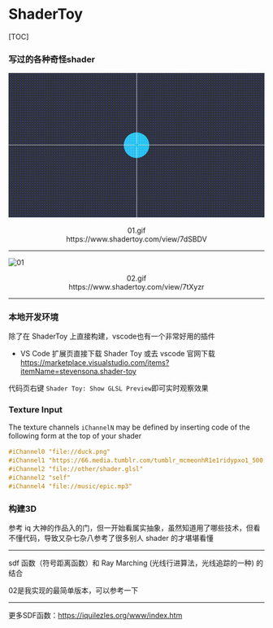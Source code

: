 # ShaderToy

[TOC]

### 写过的各种奇怪shader

![01](./01/01.gif)

<center>01.gif</center>

<center>https://www.shadertoy.com/view/7dSBDV</center>

---

![01](./02/02.gif)

<center>02.gif</center>

<center>https://www.shadertoy.com/view/7tXyzr</center>





---

### 本地开发环境

除了在 ShaderToy 上直接构建，vscode也有一个非常好用的插件

- VS Code 扩展页直接下载 Shader Toy 或去 vscode 官网下载 https://marketplace.visualstudio.com/items?itemName=stevensona.shader-toy

代码页右键 `Shader Toy: Show GLSL Preview`即可实时观察效果

### Texture Input

The texture channels `iChannelN` may be defined by inserting code of the following form at the top of your shader

```glsl
#iChannel0 "file://duck.png"
#iChannel1 "https://66.media.tumblr.com/tumblr_mcmeonhR1e1ridypxo1_500.jpg"
#iChannel2 "file://other/shader.glsl"
#iChannel2 "self"
#iChannel4 "file://music/epic.mp3"
```



### 构建3D

参考 iq 大神的作品入的门，但一开始看属实抽象，虽然知道用了哪些技术，但看不懂代码，导致又杂七杂八参考了很多别人 shader 的才堪堪看懂

---

sdf 函数（符号距离函数）和 Ray Marching (光线行进算法，光线追踪的一种) 的结合

02是我实现的最简单版本，可以参考一下

---

更多SDF函数：https://iquilezles.org/www/index.htm



